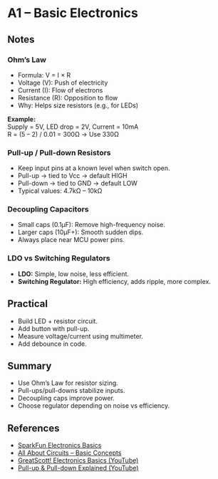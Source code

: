 # A1 – Basic Electronics

##  Notes

### Ohm’s Law
- Formula: V = I × R
- Voltage (V): Push of electricity
- Current (I): Flow of electrons
- Resistance (R): Opposition to flow
- Why: Helps size resistors (e.g., for LEDs)

**Example:**  
Supply = 5V, LED drop = 2V, Current = 10mA  
R = (5 – 2) / 0.01 = 300Ω → Use 330Ω



### Pull-up / Pull-down Resistors
- Keep input pins at a known level when switch open.
- Pull-up → tied to Vcc → default HIGH
- Pull-down → tied to GND → default LOW
- Typical values: 4.7kΩ – 10kΩ



### Decoupling Capacitors
- Small caps (0.1µF): Remove high-frequency noise.
- Larger caps (10µF+): Smooth sudden dips.
- Always place near MCU power pins.



### LDO vs Switching Regulators
- **LDO:** Simple, low noise, less efficient.
- **Switching Regulator:** High efficiency, adds ripple, more complex.



##  Practical
- Build LED + resistor circuit.
- Add button with pull-up.
- Measure voltage/current using multimeter.
- Add debounce in code.



##  Summary
- Use Ohm’s Law for resistor sizing.
- Pull-ups/pull-downs stabilize inputs.
- Decoupling caps improve power.
- Choose regulator depending on noise vs efficiency.



##  References
- [SparkFun Electronics Basics](https://learn.sparkfun.com/tutorials)  
- [All About Circuits – Basic Concepts](https://www.allaboutcircuits.com/textbook/)  
- [GreatScott! Electronics Basics (YouTube)](https://www.youtube.com/watch?v=J4oO7PT_nzQ)  
- [Pull-up & Pull-down Explained (YouTube)](https://www.youtube.com/watch?v=9u0A9z9V0GU)
